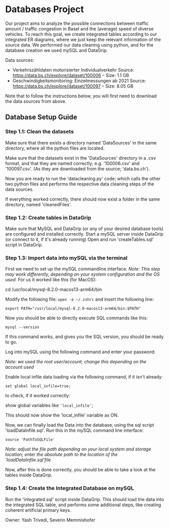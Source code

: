 # Databases Project

Our project aims to analyze the possible connections between traffic amount / traffic congestion in Basel and the (average) speed of diverse vehicles. To reach this goal, we create integrated tables according to our integrated ER diagrams, where we just keep the relevant information of the source data. We performed our data cleaning using python, and for the database creation we used mySQL and DataGrip.

Data sources:
- Verkehrszähldaten motorisierter Individualverkehr 
    Source: https://data.bs.ch/explore/dataset/100006 – Size: 1.1 GB
- Geschwindigkeitsmonitoring: Einzelmessungen ab 2021 
    Source: https://data.bs.ch/explore/dataset/100097 – Size: 8.05 GB

Note that to follow the instructions below, you will first need to download the data sources from above.


## Database Setup Guide

### Step 1.1: Clean the datasets

Make sure that there exists a directory named 'DataSources' in the same directory, where all the python files are located.

Make sure that the datasets exist in the 'DataSources' directory in a .csv format, and that they are named correctly; e.g. '100006.csv' and '100097.csv'. (As they are downloaded from the source; 'data.bs.ch').

Now you are ready to run the 'datacleaning.py' code; which calls the other two python files and performs the respective data cleaning steps of the data sources.

If everything worked correctly, there should now exist a folder in the same directory, named 'cleanedFiles'.

### Step 1.2: Create tables in DataGrip

Make sure that MySQL and DataGrip (or any of your desired database tools) are configured and installed correctly. Start a mySQL server inside DataGrip (or connect to it, if it's already running)
Open and run 'createTables.sql' script in DataGrip.

### Step 1.3: Import data into mySQL via the terminal

First we need to set up the mySQL commandline interface.
_Note: This step may work differently, depending on your system configuration and the OS used._
For us it worked like this (for MacOS):

cd /usr/local/mysql-8.2.0-macos13-arm64/bin

Modify the following file: `open -e ~/.zshrc` and insert the following line:

`export PATH="/usr/local/mysql-8.2.0-macos13-arm64/bin:$PATH"`


Now you should be able to directly execute SQL commands like this:

`mysql --version`

If this command works, and gives you the SQL version, you should be ready to go.

Log into mySQL using the following command and enter your password:


_Note: we used the root user/account; change this depending on the account used_

Enable local infile data loading via the following command, if it isn't already:

`set global local_infile=true;`

to check, if it worked correctly:

show global variables like `'local_infile'`;

This should now show the 'local_infile' variable as ON.

Now, we can finally load the Data into the database, using the sql script 'loadDataInfile.sql'. Run this in the mySQL command line interface:

`source 'PathToSQLFile'`

_Note: adjust the file path depending on your local system and storage location; enter the absolute path to the location of the 'loadDataInfile.sql'file_

Now, after this is done correctly, you should be able to take a look at the tables inside DataGrip.

### Step 1.4: Create the Integrated Database on mySQL

Run the 'integrated.sql' script inside DataGrip. This should load the data into the integrated SQL table, and performs some additional steps, like creating coherent artificial primary keys.

Owner: Yash Trivedi, Severin Memmishofer
